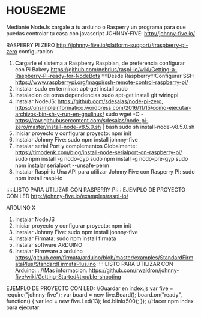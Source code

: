 # HOUSE2ME
Mediante NodeJs  cargale a tu arduino o Rasperry un programa para que puedas controlar tu casa con javascript
JOHNNY-FIVE: http://johnny-five.io/

RASPERRY PI ZERO http://johnny-five.io/platform-support/#raspberry-pi-zero configuracion
1. Cargarle el sistema a Raspberry Raspbian, de preferencia configurar con Pi Bakery  https://github.com/nebrius/raspi-io/wiki/Getting-a-Raspberry-Pi-ready-for-NodeBots
::::Desde Raspberry:::Configurar SSH https://www.raspberrypi.org/magpi/ssh-remote-control-raspberry-pi/
2. Instalar sudo en terminar: apt-get install  sudo
3. Instalacion de otras dependencias sudo apt-get install git wiringpi
4. Instalar NodeJS: https://github.com/sdesalas/node-pi-zero, https://unsimpleinformatico.wordpress.com/2016/11/15/como-ejecutar-archivos-bin-sh-y-run-en-gnulinux/
    sudo wget -O - https://raw.githubusercontent.com/sdesalas/node-pi-zero/master/install-node-v8.5.0.sh | bash
    sudo sh install-node-v8.5.0.sh
5. Iniciar proyecto y configurar proyecto: npm init
6. Instalar Johnny Five: sudo npm install johnny-five
7. Instalar serial Port y complementos Globalmente: https://timodenk.com/blog/install-node-serialport-on-raspberry-pi/
    sudo npm install -g nodo-gyp
    sudo npm install -g nodo-pre-gyp
    sudo npm instalar serialport --unsafe-perm
8. Instalar Raspi-io Una API para utilizar Johnny Five con Rasperry PI: sudo npm install raspi-io

:::::LISTO PARA UTILIZAR CON RASPERRY PI:::
EJEMPLO DE PROYECTO CON LED http://johnny-five.io/examples/raspi-io/



ARDUINO X

1. Instalar NodeJS
2. Iniciar proyecto y configurar proyecto: npm init
3. Instalar Johnny Five: sudo npm install johnny-five
4. Instalar Firmata: sudo npm install firmata
5. Instalar software ARDUINO
6. Instalar Firmware a arduino https://github.com/firmata/arduino/blob/master/examples/StandardFirmataPlus/StandardFirmataPlus.ino
:::::LISTO PARA UTILIZAR CON Arduino::: //Mas informacion: https://github.com/rwaldron/johnny-five/wiki/Getting-Started#trouble-shooting

EJEMPLO DE PROYECTO CON LED:  //Guardar en index.js
var five = require("johnny-five");
var board = new five.Board();
board.on("ready", function() {
  var led = new five.Led(13);
  led.blink(500);
});
//Hacer npm index para ejecutar
